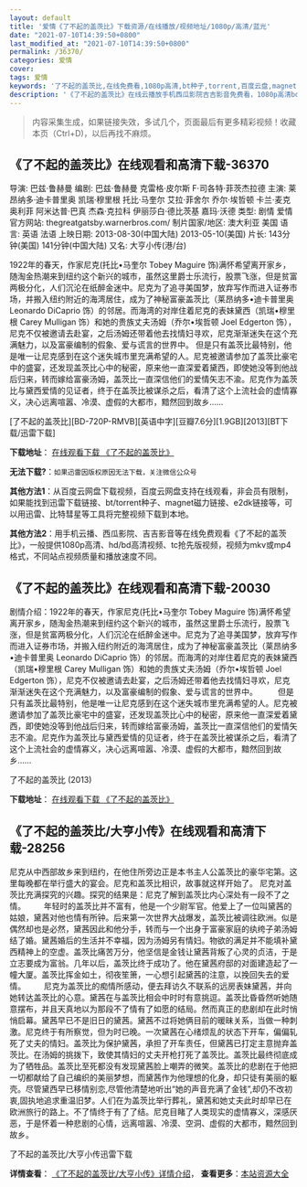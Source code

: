```yaml
---
layout: default
title: '爱情《了不起的盖茨比》下载资源/在线播放/视频地址/1080p/高清/蓝光'
date: "2021-07-10T14:39:50+0800"
last_modified_at: "2021-07-10T14:39:50+0800"
permalink: /36370/
categories: 爱情
cover:
tags: 爱情
keywords: '了不起的盖茨比,在线免费看,1080p高清,bt种子,torrent,百度云盘,magnet,磁力链,迅雷下载资源'
description: '《了不起的盖茨比》在线云播放手机西瓜影院吉吉影音免费看，1080p高清bd/hd未删减完整版和tc抢先枪版，mkv/mp4格式，附带bt/torrent种子、magnet/磁力链、百度云盘、网盘资源迅雷下载链接'
---
```


>内容采集生成，如果链接失效，多试几个，页面最后有更多精彩视频！收藏本页（Ctrl+D)，以后再找不麻烦。


## 《了不起的盖茨比》在线观看和高清下载-36370

导演: 巴兹·鲁赫曼 编剧: 巴兹·鲁赫曼 克雷格·皮尔斯 F·司各特·菲茨杰拉德 主演: 莱昂纳多·迪卡普里奥 凯瑞·穆里根 托比·马奎尔 艾拉·菲舍尔 乔尔·埃哲顿 卡兰·麦克奥利菲 阿米达普·巴真 杰森·克拉科 伊丽莎白·德比茨基 嘉玛·沃德 类型: 剧情 爱情 官方网站: thegreatgatsby.warnerbros.com/ 制片国家/地区: 澳大利亚 美国 语言: 英语 法语 上映日期: 2013-08-30(中国大陆) 2013-05-10(美国) 片长: 143分钟(美国) 141分钟(中国大陆) 又名: 大亨小传(港/台)

1922年的春天，作家尼克(托比•马奎尔 Tobey Maguire 饰)满怀希望离开家乡，随淘金热潮来到纽约这个新兴的城市，虽然这里爵士乐流行，股票飞涨，但是贫富两极分化，人们沉沦在纸醉金迷中。尼克为了追寻美国梦，放弃写作而进入证券市场，并搬入纽约附近的海湾居住，成为了神秘富豪盖茨比（莱昂纳多•迪卡普里奥 Leonardo DiCaprio 饰）的邻居。而海湾的对岸住着尼克的表妹黛西（凯瑞•穆里根 Carey Mulligan 饰）和她的贵族丈夫汤姆（乔尔•埃哲顿 Joel Edgerton 饰），尼克不仅被邀请去赴宴，之后汤姆还带着他去找情妇寻欢，尼克渐渐迷失在这个充满魅力，以及富豪编制的假象、爱与谎言的世界中。 但是只有盖茨比最特别，他是唯一让尼克感到在这个迷失城市里充满希望的人。尼克被邀请参加了盖茨比豪宅中的盛宴，还发现盖茨比心中的秘密，原来他一直深爱着黛西，即使她没等到他战后归来，转而嫁给富豪汤姆，盖茨比一直深信他们的爱情矢志不渝。尼克作为盖茨比与黛西爱情的见证者，终于在盖茨比被谋杀之后，看清了这个上流社会的虚情寡义，决心远离喧嚣、冷漠、虚假的大都市，黯然回到故乡……


[了不起的盖茨比][BD-720P-RMVB][英语中字][豆瓣7.6分][1.9GB][2013][BT下载/迅雷下载]

**下载地址**： [在线观看下载 《了不起的盖茨比》](https://www.btdx8.com/torrent/the_great_gatsby_2013.html) 


**无法下载?**：`如果迅雷因版权原因无法下载，关注微信公众号 `

**其他方法1**：从百度云网盘下载视频，百度云网盘支持在线观看，非会员有限制，如果能找到迅雷下载链接、bt/torrent种子、magnet磁力链接、e2dk链接等，可以用迅雷、比特彗星等工具将完整视频下载到本地。

**其他方法2**：用手机云播、西瓜影院、吉吉影音等在线免费观看《了不起的盖茨比》，一般提供1080p高清、hd/bd高清视频、tc抢先版视频，视频为mkv或mp4格式，不同站点视频质量和播放速度不同。


## 《了不起的盖茨比》在线观看和高清下载-20030

剧情介绍：1922年的春天，作家尼克(托比•马奎尔 Tobey Maguire 饰)满怀希望离开家乡，随淘金热潮来到纽约这个新兴的城市，虽然这里爵士乐流行，股票飞涨，但是贫富两极分化，人们沉沦在纸醉金迷中。尼克为了追寻美国梦，放弃写作而进入证券市场，并搬入纽约附近的海湾居住，成为了神秘富豪盖茨比（莱昂纳多•迪卡普里奥 Leonardo DiCaprio 饰）的邻居。而海湾的对岸住着尼克的表妹黛西（凯瑞•穆里根 Carey Mulligan 饰）和她的贵族丈夫汤姆（乔尔•埃哲顿 Joel Edgerton 饰），尼克不仅被邀请去赴宴，之后汤姆还带着他去找情妇寻欢，尼克渐渐迷失在这个充满魅力，以及富豪编制的假象、爱与谎言的世界中。  　　但是只有盖茨比最特别，他是唯一让尼克感到在这个迷失城市里充满希望的人。尼克被邀请参加了盖茨比豪宅中的盛宴，还发现盖茨比心中的秘密，原来他一直深爱着黛西，即使她没等到他战后归来，转而嫁给富豪汤姆，盖茨比一直深信他们的爱情矢志不渝。尼克作为盖茨比与黛西爱情的见证者，终于在盖茨比被谋杀之后，看清了这个上流社会的虚情寡义，决心远离喧嚣、冷漠、虚假的大都市，黯然回到故乡……


了不起的盖茨比 (2013)

**下载地址**： [在线观看下载 《了不起的盖茨比》](https://www.btbtdy.me/btdy/dy2040.html) 


## 《了不起的盖茨比/大亨小传》在线观看和高清下载-28256

尼克从中西部故乡来到纽约，在他住所旁边正是本书主人公盖茨比的豪华宅第。这里每晚都在举行盛大的宴会。尼克和盖茨比相识，故事就这样开始了。 尼克对盖茨比充满探究的兴趣。探究的结果是：尼克了解到盖茨比内心深处有一段不了之情。 　　年轻时的盖茨比并不富有，他是一个少尉军官。他爱上了一位叫黛茜的姑娘，黛茜对他也情有所钟。后来第一次世界大战爆发，盖茨比被调往欧洲。似是偶然却也是必然，黛茜因此和他分手，转而与一个出身于富豪家庭的纨绔子弟汤姆结了婚。黛茜婚后的生活并不幸福，因为汤姆另有情妇。物欲的满足并不能填补黛西精神上的空虚。盖茨比痛苦万分，他坚信是金钱让黛茜背叛了心灵的贞洁，于是立志要成为富翁。几年以后，盖茨比终于成功了。他在黛茜府邸的对面建造起了一幢大厦。盖茨比挥金如土，彻夜笙箫，一心想引起黛茜的注意，以挽回失去的爱情。 　　尼克为盖茨比的痴情所感动，便去拜访久不联系的远房表妹黛茜，并向她转达盖茨比的心意。黛茜在与盖茨比相会中时时有意挑逗。盖茨比昏昏然听她随意摆布，并且天真地以为那段不了情有了如愿的结局。然而真正的悲剧却在此时悄悄启幕。黛茜早已不是旧日的黛茜。黛茜不过将她俩目前的暖昧关系，当做一种刺激。尼克终于有所察觉，但为时已晚。一次黛茜在心绪烦乱的状态下开车，偏偏轧死了丈夫的情妇。盖茨比为保护黛茜，承担了开车责任，但黛茜已打定主意抛弃盖茨比。在汤姆的挑拨下，致使其情妇的丈夫开枪打死了盖茨比。盖茨比最终彻底成为了牺牲品。盖茨比至死都没有发现黛茜脸上嘲弄的微笑。盖茨比的悲剧在于他把一切都献给了自己编织的美丽梦想，而黛茜作为他理想的化身，却只徒有美丽的躯壳。尽管黛西早已移情别恋,尽管他清楚地听出“她的声音充满了金钱&rdquo;,却仍不改初衷,固执地追求重温旧梦。人们在为盖茨比举行葬礼，黛茜和她丈夫此时却早已在欧洲旅行的路上。不了情终于有了了结。尼克目睹了人类现实的虚情寡义，深感厌恶，于是怀着一种悲剧的心情，远离喧嚣、冷漠、空洞、虚假的大都市，黯然回到故乡。


了不起的盖茨比/大亨小传迅雷下载

**详情查看**： [《了不起的盖茨比/大亨小传》详情介绍](/movie/28256/)， **查看更多**：[本站资源大全](/movie/t/all/)


